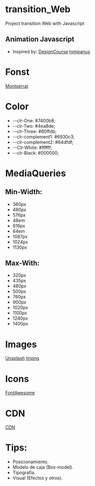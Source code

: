 # transition_Web
Project transition Web with Javascript 


## Animation Javascript
- Inspired by: 
[DesignCourse](https://www.youtube.com/watch?v=oNXX2iww5Is&t=5s)
[tympanus](https://tympanus.net/codrops/2021/03/10/shape-slideshow-with-clip-path/)

# Fonst
[Montserrat](https://fonts.google.com/specimen/Montserrat?preview.text_type=custom)

# Color
- --clr-One: #7400b8;
- --clr-Two: #4ea8de;
- --clr-Three: #80ffdb;
- --clr-complement1: #6930c3;
- --clr-complement2: #64dfdf;
- --Clr-White: #ffffff;
- --clr-Black: #000000;

# MediaQueries
## Min-Width: 
- 360px
- 480px
- 576px
- 48em
- 816px
- 64em
- 1087px
- 1024px
- 1130px

## Max-With: 
- 320px
- 435px
- 480px
- 500px
- 760px
- 900px
- 1020px
- 1100px
- 1240px
- 1400px

# Images
[Unsplash](https://unsplash.com/)
[tinpng](https://tinypng.com/)

# Icons
[FontAwesome](https://fontawesome.com/icons?d=gallery&p=2)

# CDN 
[CDN](https://cdnjs.com/)

# Tips: 

- Posicionamiento.
- Modelo de caja (Box-model).
- Tipografía.
- Visual (Efectos y otros).